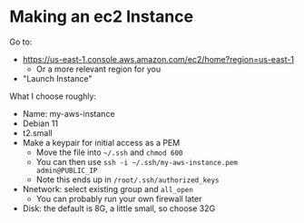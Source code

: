 # Making an ec2 Instance

Go to:

* <https://us-east-1.console.aws.amazon.com/ec2/home?region=us-east-1>
    * Or a more relevant region for you
* "Launch Instance"

What I choose roughly:

* Name: my-aws-instance
* Debian 11
* t2.small
* Make a keypair for initial access as a PEM
    * Move the file into `~/.ssh` and `chmod 600`
    * You can then use `ssh -i ~/.ssh/my-aws-instance.pem admin@PUBLIC_IP`
    * Note this ends up in `/root/.ssh/authorized_keys`
* Nnetwork: select existing group and `all_open`
    * You can probably run your own firewall later
* Disk: the default is 8G, a little small, so choose 32G

